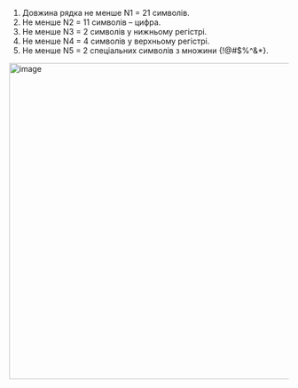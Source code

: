 1. Довжина рядка не менше N1 = 21 символів.
2. Не менше N2 = 11 символів – цифра.
3. Не менше N3 = 2 символів у нижньому регістрі.
4. Не менше N4 = 4 символів у верхньому регістрі.
5. Не менше N5 = 2 спеціальних символів з множини {!@#$%^&*}.
<img width="570" alt="image" src="https://github.com/user-attachments/assets/2c102de8-a217-4890-80a2-25016993985d" />
